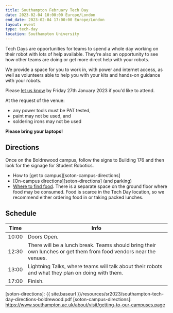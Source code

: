 ```yaml
---
title: Southampton February Tech Day
date: 2023-02-04 10:00:00 Europe/London
end_date: 2023-02-04 17:00:00 Europe/London
layout: event
type: tech-day
location: Southampton University
---
```


Tech Days are opportunities for teams to spend a whole day working on their
robot with lots of help available. They're also an opportunity to see how other
teams are doing or get more direct help with your robots.

We provide a space for you to work in, with power and internet access, as well
as volunteers able to help you with your kits and hands-on guidance with your
robots.

Please [let us know][tech-day-signup] by Friday 27th January 2023 if you'd like to attend.

At the request of the venue:

* any power tools must be PAT tested,
* paint may not be used, and
* soldering irons may not be used

**Please bring your laptops!**

## Directions

Once on the Boldrewood campus, follow the signs to Building 176 and then look
for the signage for Student Robotics.

* How to [get to campus][soton-campus-directions]
* [On-campus directions][soton-directions] (and parking)
* [Where to find food][soton-food-map]. There is a separate space on the ground
  floor where food may be consumed. Food is scarce in the Tech Day location, so
  we recommend either ordering food in or taking packed lunches.

## Schedule

| Time  | Info |
|-------|------|
| 10:00 | Doors Open. |
| 12:30 | There will be a lunch break. Teams should bring their own lunches or get them from food vendors near the venues. |
| 13:00 | Lightning Talks, where teams will talk about their robots and what they plan on doing with them. |
| 17:00 | Finish. |

[tech-day-signup]: https://forms.gle/oJ9DK8imzek7fQQb6
[soton-food-map]: https://goo.gl/yYlfs5
[soton-directions]: {{ site.baseurl }}/resources/sr2023/southampton-tech-day-directions-boldrewood.pdf
[soton-campus-directions]: https://www.southampton.ac.uk/about/visit/getting-to-our-campuses.page
